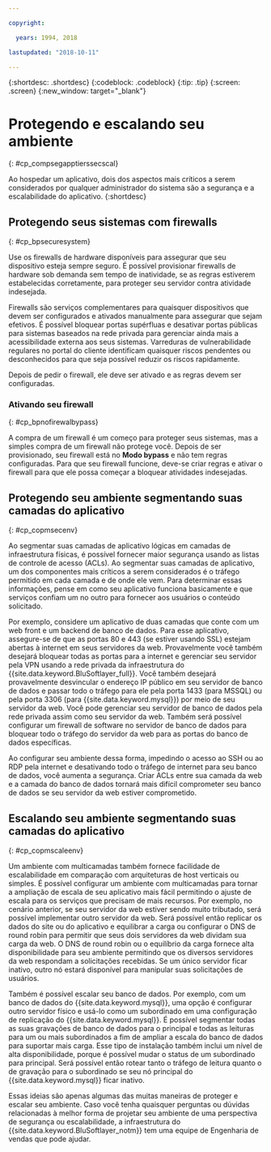 ```yaml
---

copyright:

  years: 1994, 2018

lastupdated: "2018-10-11"

---
```


{:shortdesc: .shortdesc}
{:codeblock: .codeblock}
{:tip: .tip}
{:screen: .screen}
{:new_window: target="_blank"}

# Protegendo e escalando seu ambiente
{: #cp_compsegapptierssecscal}

Ao hospedar um aplicativo, dois dos aspectos mais críticos a serem considerados por qualquer administrador do sistema são a segurança e a escalabilidade do aplicativo.
{:shortdesc}

## Protegendo seus sistemas com firewalls
{: #cp_bpsecuresystem}

Use os firewalls de hardware disponíveis para assegurar que seu dispositivo esteja sempre seguro. É possível provisionar firewalls de hardware sob demanda sem tempo de inatividade, se as regras estiverem estabelecidas corretamente, para proteger seu servidor contra atividade indesejada.

Firewalls são serviços complementares para quaisquer dispositivos que devem ser configurados e ativados manualmente para assegurar que sejam efetivos. É possível bloquear portas supérfluas e desativar portas públicas para sistemas baseados na rede privada para gerenciar ainda mais a acessibilidade externa aos seus sistemas. Varreduras de vulnerabilidade regulares no portal do cliente identificam quaisquer riscos pendentes ou desconhecidos para que seja possível reduzir os riscos rapidamente.

Depois de pedir o firewall, ele deve ser ativado e as regras devem ser configuradas.

### Ativando seu firewall
{: #cp_bpnofirewalbypass}

A compra de um firewall é um começo para proteger seus sistemas, mas a simples compra de um firewall não protege você. Depois de ser provisionado, seu firewall está no **Modo bypass** e não tem regras configuradas. Para que seu firewall funcione, deve-se criar regras e ativar o firewall para que ele possa começar a bloquear atividades indesejadas.


## Protegendo seu ambiente segmentando suas camadas do aplicativo
{: #cp_copmsecenv}

Ao segmentar suas camadas de aplicativo lógicas em camadas de infraestrutura físicas, é possível fornecer maior segurança usando as listas de controle de acesso (ACLs). Ao segmentar suas camadas de aplicativo, um dos componentes mais críticos a serem considerados é o tráfego permitido em cada camada e de onde ele vem. Para determinar essas informações, pense em como seu aplicativo funciona basicamente e que serviços confiam um no outro para fornecer aos usuários o conteúdo solicitado.

Por exemplo, considere um aplicativo de duas camadas que conte com um web front e um backend de banco de dados. Para esse aplicativo, assegure-se de que as portas 80 e 443 (se estiver usando SSL) estejam abertas à internet em seus servidores da web. Provavelmente você também desejará bloquear todas as portas para a internet e gerenciar seu servidor pela VPN usando a rede privada da infraestrutura do {{site.data.keyword.BluSoftlayer_full}}. Você também desejará provavelmente desvincular o endereço IP público em seu servidor de banco de dados e passar todo o tráfego para ele pela porta 1433 (para MSSQL) ou pela porta 3306 (para {{site.data.keyword.mysql}}) por meio de seu servidor da web. Você pode gerenciar seu servidor de banco de dados pela rede privada assim como seu servidor da web. Também será possível configurar um firewall de software no servidor de banco de dados para bloquear todo o tráfego do servidor da web para as portas do banco de dados específicas.

Ao configurar seu ambiente dessa forma, impedindo o acesso ao SSH ou ao RDP pela internet e desativando todo o tráfego de internet para seu banco de dados, você aumenta a segurança. Criar ACLs entre sua camada da web e a camada do banco de dados tornará mais difícil comprometer seu banco de dados se seu servidor da web estiver comprometido.

## Escalando seu ambiente segmentando suas camadas do aplicativo
{: #cp_copmscaleenv}

Um ambiente com multicamadas também fornece facilidade de escalabilidade em comparação com arquiteturas de host verticais ou simples. É possível configurar um ambiente com multicamadas para tornar a ampliação de escala de seu aplicativo mais fácil permitindo o ajuste de escala para os serviços que precisam de mais recursos. Por exemplo, no cenário anterior, se seu servidor da web estiver sendo muito tributado, será possível implementar outro servidor da web. Será possível então replicar os dados do site ou do aplicativo e equilibrar a carga ou configurar o DNS de round robin para permitir que seus dois servidores da web dividam sua carga da web. O DNS de round robin ou o equilíbrio da carga fornece alta disponibilidade para seu ambiente permitindo que os diversos servidores da web respondam a solicitações recebidas. Se um único servidor ficar inativo, outro nó estará disponível para manipular suas solicitações de usuários.

Também é possível escalar seu banco de dados. Por exemplo, com um banco de dados do {{site.data.keyword.mysql}}, uma opção é configurar outro servidor físico e usá-lo como um subordinado em uma configuração de replicação do {{site.data.keyword.mysql}}. É possível segmentar todas as suas gravações de banco de dados para o principal e todas as leituras para um ou mais subordinados a fim de ampliar a escala do banco de dados para suportar mais carga. Esse tipo de instalação também inclui um nível de alta disponibilidade, porque é possível mudar o status de um subordinado para principal. Será possível então rotear tanto o tráfego de leitura quanto o de gravação para o subordinado se seu nó principal do {{site.data.keyword.mysql}} ficar inativo.

Essas ideias são apenas algumas das muitas maneiras de proteger e escalar seu ambiente. Caso você tenha quaisquer perguntas ou dúvidas relacionadas à melhor forma de projetar seu ambiente de uma perspectiva de segurança ou escalabilidade, a infraestrutura do {{site.data.keyword.BluSoftlayer_notm}} tem uma equipe de Engenharia de vendas que pode ajudar.
